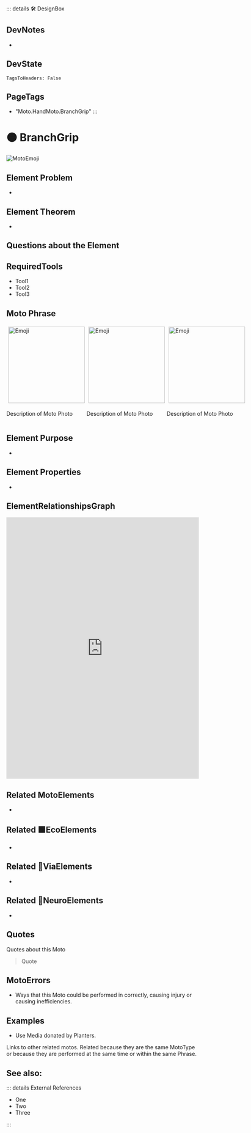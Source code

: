 ::: details 🛠 <dev>DesignBox</dev>

## DevNotes

-

## DevState

`TagsToHeaders: False`



<h2>PageTags</h2>

- "Moto.HandMoto.BranchGrip"
:::

# 🟠 <moto>BranchGrip</moto>

![MotoEmoji](/Moto/Moto_Emoji.png)

## Element Problem

-

## Element Theorem

-

## Questions about the Element

## RequiredTools

- Tool1
- Tool2
- Tool3

## <moto>Moto Phrase</moto>

<div style="display: flex">
    <div>
        <img style="margin: 5px" height="200" width="200" alt="Emoji" src="/Moto/Moto_Emoji.png"/>
        <p>Description of Moto Photo</p>
    </div>
    <div>
        <img style="margin: 5px" height="200" width="200" alt="Emoji" src="/Moto/Moto_Emoji.png"/>
        <p>Description of Moto Photo</p>
    </div>
    <div>
        <img style="margin: 5px" height="200" width="200" alt="Emoji" src="/Moto/Moto_Emoji.png"/>
        <p>Description of Moto Photo</p>
    </div>
</div>

## Element Purpose

- 

## Element Properties

- 


## ElementRelationshipsGraph

<iframe 
    width="100%" 
    height="684" 
    frameborder="0"
    src="https://observablehq.com/embed/@d3/force-directed-graph/2?cells=chart"
></iframe>

## Related <moto>MotoElements</moto>
- 

## Related 🟩<eco>EcoElements</eco>
- 
## Related 🔻<via>ViaElements</via>
- 

## Related 💜<neuro>NeuroElements</neuro> 
-  
## Quotes

Quotes about this Moto

> Quote

## MotoErrors

- Ways that this Moto could be performed in correctly, causing injury or causing inefficiencies.

## Examples

- Use Media donated by Planters. 



Links to other related motos. Related because they are the same MotoType or because they are performed at the same time or within the same Phrase. 

## See also:



::: details External References

- One
- Two
- Three

:::

